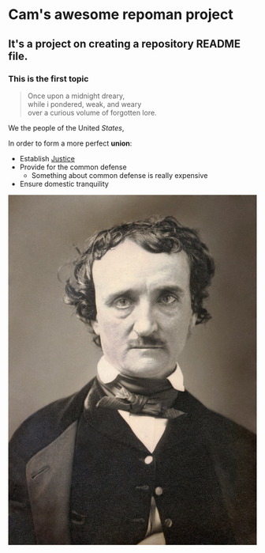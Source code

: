 # Cam's awesome repoman project

## It's a project on creating a repository README file.

### This is the first topic


> Once upon a midnight dreary,  
> while i pondered, weak, and weary  
> over a curious volume of forgotten lore.

We the people of the United _States_,

In order to form a more perfect **union**:

- Establish [Justice](https://en.wikipedia.org/wiki/Justice)
- Provide for the common defense
    - Something about common defense is really expensive 
- Ensure domestic tranquility


![alttext](images/eapoe.jpg)